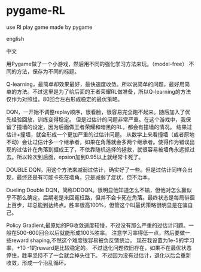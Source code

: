 # pygame-RL
use Rl play game made by pygame

english





中文

用Pygame做了一个小游戏，然后用不同的强化学习方法来玩。（model-free）
不同的方法，保存为不同的标题。

Q-learning，最简单却效果最好，最快速度收敛。所以说简单的问题，最好用简单的方法。不过这里是为了给后面的王者荣耀RL做准备，所以Q-learning的方法仅作为对照组。80回合左右形成稳定的最优策略。

DQN，一开始不调整replay顺序，很看脸，很容易完全跑不起来。随后加入了优先经验回放，训练变得稳定。
但是过估计的问题非常严重。在这个游戏中，我保留了撞墙的设定，因为后面做王者荣耀和暗黑的RL，都会有撞墙的情况。
结果过估计+撞墙，就会形成一个更加严重的过估计问题。
从数学上来看撞墙（或者原地不动）会让过估计多一个继承者，如果在角落就会多两个继承者。使得作为错误出现的过估计在角落割据成王了，不依靠随机选择的拯救，就很容易被墙角永远抓过去。所以轮次到后面，epsion加到0.95以上就经常卡死了。

DOUBLE DQN，用这个方法来减弱过估计，确实好了一些。但是过估计同样会出现，最终还是有可能卡死在墙角。只是减弱了症状，但不治本。

Dueling Double DQN，简称DDDQN。很明显他知道怎么不输，但他对怎么赢似乎不那么确定。后期老是来回冤枉路，但并不会卡死在角落。最终状态是每局徘徊上百步，却总能到达终点。胜率很高100%，但管这个叫最优策略很明显是在骗自己。

Policy Gradient,最原始的PG收敛速度较慢，不过没有那么严重的过估计问题。一般在500-600回合以后就能形成100%胜率。
注意学习率得低一点，然后要做一些reward shaping,不然这个难度很容易被负反馈统治。
现在我设置为1e-5的学习率，+10 -1的reward是比较稳定的。
不过退化问题依旧存在，如果不在最优状态停住，胜率坚持不了一会就会掉头往下。
不过因为没有过估计，退化以后会重新收敛，形成一个治乱循环。



